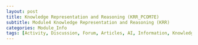 ```yaml
---
layout: post
title: Knowledge Representation and Reasoning (KRR_PCOM7E) 
subtitle: Module4 Knowledge Representation and Reasoning (KRR)
categories: Module_Info
tags: [Activity, Discussion, Forum, Articles, AI, Information, Knowledge, Reasoning, Representation, Software, Protege, Ontology]
---
```

